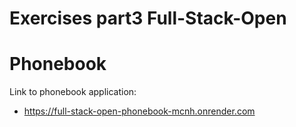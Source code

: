 # Exercises part3 Full-Stack-Open

# Phonebook

Link to phonebook application:

- https://full-stack-open-phonebook-mcnh.onrender.com
